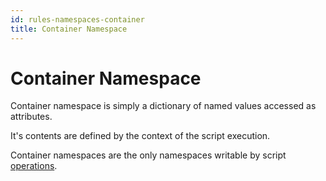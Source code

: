 ```yaml
---
id: rules-namespaces-container
title: Container Namespace
---
```


# Container Namespace

Container namespace is simply a dictionary of named values accessed as attributes.

It's contents are defined by the context of the script execution.

Container namespaces are the only namespaces writable by script [operations](/scripts/operations).
